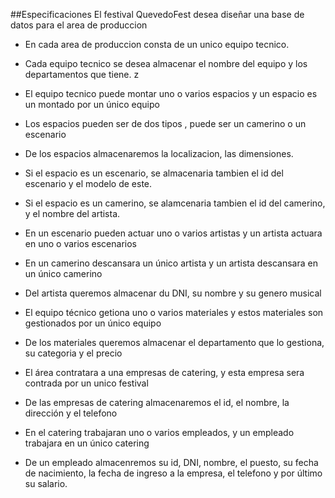 ##Especificaciones
El festival QuevedoFest desea diseñar una base de datos para el area de produccion

- En cada area de produccion consta de un unico equipo tecnico.
  
- Cada equipo tecnico se desea almacenar el nombre del equipo y los departamentos que tiene.
    z
- El equipo tecnico puede montar uno o varios espacios y un espacio es un montado por un único equipo

- Los espacios pueden ser de dos tipos , puede ser un camerino o un escenario

- De los espacios almacenaremos la localizacion, las dimensiones.

- Si el espacio es un escenario, se almacenaria tambien el id del escenario y el modelo de este.

- Si el espacio es un camerino, se alamcenaria tambien el id del camerino, y el nombre del artista.

- En un escenario pueden actuar uno o varios artistas y un artista actuara en uno o varios escenarios

- En un camerino descansara un único artista y un artista descansara en un único camerino

- Del artista queremos almacenar du DNI, su nombre y su genero musical

- El equipo técnico getiona uno o varios materiales y estos materiales son gestionados por un único equipo
  
- De los materiales queremos almacenar el departamento que lo gestiona, su categoria y el precio

- El área contratara a una empresas de catering, y esta empresa sera contrada por un unico festival

- De las empresas de catering almacenaremos el id, el nombre, la dirección y el telefono

- En el catering trabajaran uno o varios empleados, y un empleado trabajara en un único catering

- De un empleado almacenremos su id, DNI, nombre, el puesto, su fecha de nacimiento, la fecha de ingreso a la empresa, el telefono y por último su salario.

 